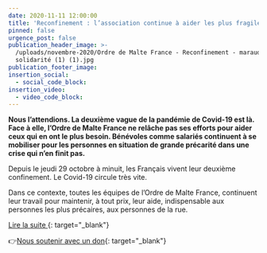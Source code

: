 ```yaml
---
date: 2020-11-11 12:00:00
title: 'Reconfinement : l’association continue à aider les plus fragiles'
pinned: false
urgence_post: false
publication_header_image: >-
  /uploads/novembre-2020/Ordre de Malte France - Reconfinement - maraude -
  solidarité (1) (1).jpg
publication_footer_image:
insertion_social:
  - social_code_block:
insertion_video:
  - video_code_block:
---
```


**Nous l’attendions. La deuxi&egrave;me vague de la pandémie de Covid-19 est l&agrave;. Face &agrave; elle, l’Ordre de Malte France ne rel&acirc;che pas ses efforts pour aider ceux qui en ont le plus besoin. Bénévoles comme salariés continuent &agrave; se mobiliser pour les personnes en situation de grande précarité dans une crise qui n’en finit pas.**

Depuis le jeudi 29 octobre &agrave; minuit, les Fran&ccedil;ais vivent leur deuxi&egrave;me confinement. Le Covid-19 circule tr&egrave;s vite.

Dans ce contexte, toutes les équipes de l’Ordre de Malte France, continuent leur travail pour maintenir, &agrave; tout prix, leur aide, indispensable aux personnes les plus précaires, aux personnes de la rue.

[Lire la suite&nbsp;](https://www.ordredemaltefrance.org/actualites/solidarite/reconfinement-l-ordre-de-malte-france-maintient-ses-activites){: target="_blank"}

👉[Nous soutenir avec un don](https://don.ordredemaltefrance.org/?cid=11&amp;reserved_code_origine=Webcovid){: target="_blank"}